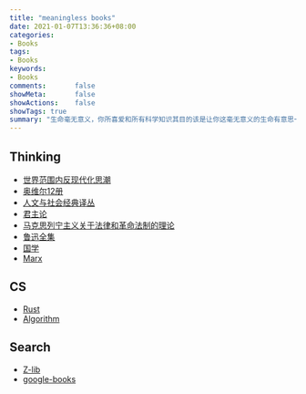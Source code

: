 ```yaml
---
title: "meaningless books"
date: 2021-01-07T13:36:36+08:00
categories:
- Books
tags:
- Books
keywords:
- Books
comments:       false
showMeta:       false
showActions:    false
showTags: true
summary: "生命毫无意义，你所喜爱和所有科学知识其目的该是让你这毫无意义的生命有意思一点"
---
```


## Thinking
- [世界范围内反现代化思潮](https://github.com/januborer/books/blob/main/Thinking/%E4%B8%96%E7%95%8C%E5%8F%8D%E7%8E%B0%E4%BB%A3%E5%8C%96%E6%80%9D%E6%BD%AE.pdf)
- [奥维尔12册](https://github.com/januborer/books/blob/main/Thinking/%E5%A5%A5%E5%A8%81%E5%B0%94%E4%BD%9C%E5%93%8112%E5%86%8C.mobi)
- [人文与社会经典译丛](https://github.com/januborer/books/blob/main/Thinking/%E4%B9%94%E6%B2%BB%C2%B7%E5%A5%A5%E5%A8%81%E5%B0%94%EF%BC%9A%E5%8A%A8%E7%89%A9%E5%BA%84%E5%9B%AD.pdf)
- [君主论](https://github.com/januborer/books/blob/main/Thinking/%E5%90%9B%E4%B8%BB%E8%AE%BA%EF%BC%9A%E6%8B%BF%E7%A0%B4%E4%BB%91%E6%89%B9%E6%B3%A8%E7%89%88%20(%E9%A9%AC%E5%9F%BA%E9%9B%85%E7%BB%B4%E5%88%A9%2C%E9%9D%9E%E5%A2%A8%E7%9B%9F)%20(z-lib.org).mobi)
- [马克思列宁主义关于法律和革命法制的理论](https://github.com/januborer/books/blob/main/Thinking/%E9%A9%AC%E5%85%8B%E6%80%9D%E5%88%97%E5%AE%81%E4%B8%BB%E4%B9%89%E5%85%B3%E4%BA%8E%E6%B3%95%E5%BE%8B%E5%92%8C%E9%9D%A9%E5%91%BD%E6%B3%95%E5%88%B6%E7%9A%84%E7%90%86%E8%AE%BA%20(%E4%B8%AD%E5%A4%AE%E6%94%BF%E6%B3%95%E5%B9%B2%E9%83%A8%E5%AD%A6%E6%A0%A1%E4%B8%BB%E7%BC%96)%20(z-lib.org).mobi)
- [鲁迅全集](https://github.com/januborer/books/blob/main/Thinking/%E9%B2%81%E8%BF%85%E5%85%A8%E9%9B%86%20(%E9%B2%81%E8%BF%85)%20(z-lib.org).epub)
- [国学](https://ctext.org/zhs)
- [Marx](https://www.marxists.org/chinese/index.html)






## CS
- [Rust](https://januborer.github.io/rust_resources)
- [Algorithm](https://github.com/januborer/books/blob/main/CS/algorithm_third.pdf)


## Search
- [Z-lib](https://z-lib.org)
- [google-books](https://books.google.com)
